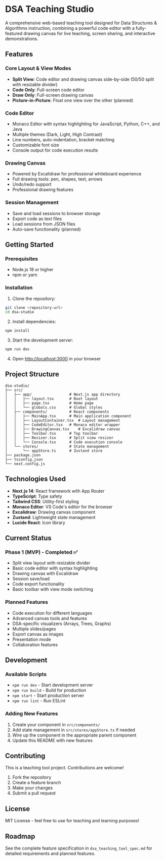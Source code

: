 # DSA Teaching Studio

A comprehensive web-based teaching tool designed for Data Structures & Algorithms instruction, combining a powerful code editor with a fully-featured drawing canvas for live teaching, screen sharing, and interactive demonstrations.

## Features

### Core Layout & View Modes
- **Split View**: Code editor and drawing canvas side-by-side (50/50 split with resizable divider)
- **Code Only**: Full-screen code editor
- **Draw Only**: Full-screen drawing canvas
- **Picture-in-Picture**: Float one view over the other (planned)

### Code Editor
- Monaco Editor with syntax highlighting for JavaScript, Python, C++, and Java
- Multiple themes (Dark, Light, High Contrast)
- Line numbers, auto-indentation, bracket matching
- Customizable font size
- Console output for code execution results

### Drawing Canvas
- Powered by Excalidraw for professional whiteboard experience
- Full drawing tools: pen, shapes, text, arrows
- Undo/redo support
- Professional drawing features

### Session Management
- Save and load sessions to browser storage
- Export code as text files
- Load sessions from JSON files
- Auto-save functionality (planned)

## Getting Started

### Prerequisites
- Node.js 18 or higher
- npm or yarn

### Installation

1. Clone the repository:
```bash
git clone <repository-url>
cd dsa-studio
```

2. Install dependencies:
```bash
npm install
```

3. Start the development server:
```bash
npm run dev
```

4. Open [http://localhost:3000](http://localhost:3000) in your browser

## Project Structure

```
dsa-studio/
├── src/
│   ├── app/                 # Next.js app directory
│   │   ├── layout.tsx       # Root layout
│   │   ├── page.tsx         # Home page
│   │   └── globals.css      # Global styles
│   ├── components/          # React components
│   │   ├── MainApp.tsx      # Main application component
│   │   ├── LayoutContainer.tsx  # Layout management
│   │   ├── CodeEditor.tsx   # Monaco editor wrapper
│   │   ├── DrawingCanvas.tsx    # Excalidraw canvas
│   │   ├── Toolbar.tsx      # Top toolbar
│   │   ├── Resizer.tsx      # Split view resizer
│   │   └── Console.tsx      # Code execution console
│   └── stores/              # State management
│       └── appStore.ts      # Zustand store
├── package.json
├── tsconfig.json
└── next.config.js
```

## Technologies Used

- **Next.js 14**: React framework with App Router
- **TypeScript**: Type safety
- **Tailwind CSS**: Utility-first styling
- **Monaco Editor**: VS Code's editor for the browser
- **Excalidraw**: Drawing canvas component
- **Zustand**: Lightweight state management
- **Lucide React**: Icon library

## Current Status

### Phase 1 (MVP) - Completed ✅
- Split view layout with resizable divider
- Basic code editor with syntax highlighting
- Drawing canvas with Excalidraw
- Session save/load
- Code export functionality
- Basic toolbar with view mode switching

### Planned Features
- Code execution for different languages
- Advanced canvas tools and features
- DSA-specific visualizers (Arrays, Trees, Graphs)
- Multiple slides/pages
- Export canvas as images
- Presentation mode
- Collaboration features

## Development

### Available Scripts

- `npm run dev` - Start development server
- `npm run build` - Build for production
- `npm start` - Start production server
- `npm run lint` - Run ESLint

### Adding New Features

1. Create your component in `src/components/`
2. Add state management in `src/stores/appStore.ts` if needed
3. Wire up the component in the appropriate parent component
4. Update this README with new features

## Contributing

This is a teaching tool project. Contributions are welcome!

1. Fork the repository
2. Create a feature branch
3. Make your changes
4. Submit a pull request

## License

MIT License - feel free to use for teaching and learning purposes!

## Roadmap

See the complete feature specification in `dsa_teaching_tool_spec.md` for detailed requirements and planned features.

